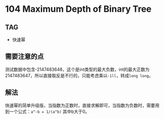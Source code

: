 # 104 Maximum Depth of Binary Tree    

## TAG
* 快速幂

## 需要注意的点
测试数据中包含-2147483648，这个是int类型的最大负数，int的最大正数为2147483647，所以直接取反是不行的，只能考虑乘以`-1ll`，转成`long long`。

## 解法
快速幂的简单升级版，当指数为正数时，直接求解即可，当指数为负数时，需要用到一个公式：`a^-b = 1/(a^b)` 其中b大于0。